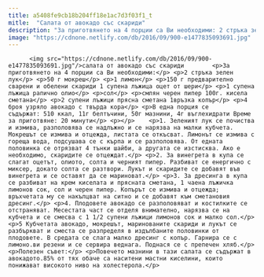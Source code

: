 ```yaml
---
title: a5408fe9cb18b204ff18e1ac7d3f03f1_t
mitle:  "Салата от авокадо със скариди"
description: "За приготвянето на 4 порции са Ви необходими: 2 стръка зелен лук 50 г мокреш 1 лимон 150 г предварително сварени и обелени скариди 1 супена лъжица оцет от шери 1 супена лъжица рапично олио сол смлян черен пипер 100г. кисела сметана 2 супени лъжици прясна сметана 1връзка копър 4 броя узряло авокадо с твърда …"
image: "https://cdnone.netlify.com/db/2016/09/900-e1477835093691.jpg"
---
```


          <img src="https://cdnone.netlify.com/db/2016/09/900-e1477835093691.jpg"/>салата от авокадо със скариди        <p>За приготвянето на 4 порции са Ви необходими:</p> <p>2 стръка зелен лук</p> <p>50 г мокреш</p> <p>1 лимон</p> <p>150 г предварително сварени и обелени скариди 1 супена лъжица оцет от шери</p> <p>1 супена лъжица рапично олио</p> <p>сол</p> <p>смлян черен пипер 100г. кисела сметана</p> <p>2 супени лъжици прясна сметана 1връзка копър</p> <p>4 броя узряло авокадо с твърда кора</p> <p>В една порция се съдържат: 510 ккал, 11г белтъчини, 50г мазнини, 4г въглехидрати Време за приготвяне: 20 минути</p> <p></p>    <p>1. Зеленият лук се почиства и измива, разполовява се надлъжно и се нарязва на малки кубчета. Мокрешът се измива и отцежда, листата се откъсват. Лимонът се измива с гореща вода, подсушава се с кърпа и се разполовява. От едната половинка се отрязват 4 тънки шайби, а другата се изстисква. Ако е необходимо, скаридите се отцеждат.</p> <p>2. За винегрета в купа се слагат оцетът, олиото, солта и черният пипер. Разбиват се енергично с миксер, докато солта се разтвори. Лукът и скаридите се добавят във винегрета и се оставят да се мариноват.</p> <p>3. За дресинга в купа се разбиват на крем киселата и прясната сметана, 1 чаена лъжичка лимонов сок, сол и черен пипер. Копърът се измива и отцежда; връхчетата му се накълцват на ситно и се добавят към сметановия дресинг.</p> <p>4. Плодовете авокадо се разполовяват и костилките се отстраняват. Месестата част се отделя внимателно, нарязва се на кубчета и се смесва с 1 1/2 супени лъжици лимонов сок и малко сол.</p> <p>5 Кубчетата авокадо, мокрешът, маринованите скариди и лукът се разбъркват и сместа се разпределя в издълбаните половинки от плодовете. В средата се слага малко дресинг с копър. Гарнира се с лимоно.ви резени и се сервира веднага. Поднася се с препечен хляб.</p> <p>Полезен съвет:</p> <p>Повечето мазнини в тази салата се съдържат в авокадото.85% от тях обаче са наситени мастни киселини, които понижават високото ниво на холестерола.</p>        